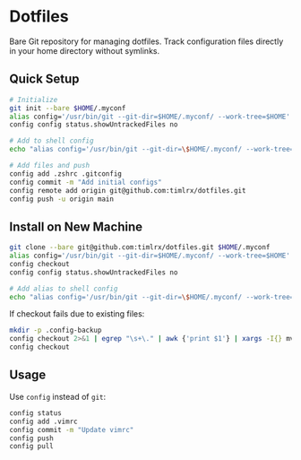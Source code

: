 # Dotfiles

Bare Git repository for managing dotfiles. Track configuration files directly in your home directory without symlinks.

## Quick Setup

```bash
# Initialize
git init --bare $HOME/.myconf
alias config='/usr/bin/git --git-dir=$HOME/.myconf/ --work-tree=$HOME'
config config status.showUntrackedFiles no

# Add to shell config
echo "alias config='/usr/bin/git --git-dir=\$HOME/.myconf/ --work-tree=\$HOME'" >> ~/.zshrc

# Add files and push
config add .zshrc .gitconfig
config commit -m "Add initial configs"
config remote add origin git@github.com:timlrx/dotfiles.git
config push -u origin main
```

## Install on New Machine

```bash
git clone --bare git@github.com:timlrx/dotfiles.git $HOME/.myconf
alias config='/usr/bin/git --git-dir=$HOME/.myconf/ --work-tree=$HOME'
config checkout
config config status.showUntrackedFiles no

# Add alias to shell config
echo "alias config='/usr/bin/git --git-dir=\$HOME/.myconf/ --work-tree=\$HOME'" >> ~/.zshrc
```

If checkout fails due to existing files:
```bash
mkdir -p .config-backup
config checkout 2>&1 | egrep "\s+\." | awk {'print $1'} | xargs -I{} mv {} .config-backup/{}
config checkout
```

## Usage

Use `config` instead of `git`:

```bash
config status
config add .vimrc
config commit -m "Update vimrc"
config push
config pull
```

